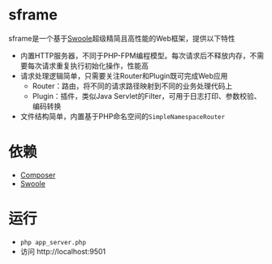 # sframe
sframe是一个基于[Swoole](http://www.swoole.com/)超级精简且高性能的Web框架，提供以下特性
* 内置HTTP服务器，不同于PHP-FPM编程模型。每次请求后不释放内存，不需要每次请求重复执行初始化操作，性能高
* 请求处理逻辑简单，只需要关注Router和Plugin既可完成Web应用
	* Router：路由，将不同的请求路径映射到不同的业务处理代码上
	* Plugin：插件，类似Java Servlet的Filter，可用于日志打印、参数校验、编码转换
* 文件结构简单，内置基于PHP命名空间的`SimpleNamespaceRouter`
# 依赖
* [Composer](https://getcomposer.org/)
* [Swoole](https://wiki.swoole.com/wiki/page/6.html)
# 运行
* `php app_server.php`
* 访问 http://localhost:9501
